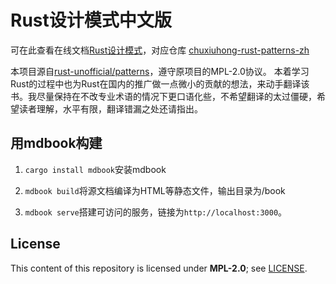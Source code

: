 # Rust设计模式中文版

可在此查看在线文档[Rust设计模式](http://chuxiuhong.com/chuxiuhong-rust-patterns-zh/)，对应仓库 [chuxiuhong-rust-patterns-zh](https://github.com/chuxiuhong/chuxiuhong-rust-patterns-zh)

本项目源自[rust-unofficial/patterns](https://github.com/rust-unofficial/patterns)，遵守原项目的MPL-2.0协议。
本着学习Rust的过程中也为Rust在国内的推广做一点微小的贡献的想法，来动手翻译该书。我尽量保持在不改专业术语的情况下更口语化些，不希望翻译的太过僵硬，希望读者理解，水平有限，翻译错漏之处还请指出。

## 用mdbook构建

1. `cargo install mdbook`安装mdbook

2. `mdbook build`将源文档编译为HTML等静态文件，输出目录为/book

3. `mdbook serve`搭建可访问的服务，链接为`http://localhost:3000`。

## License

This content of this repository is licensed under **MPL-2.0**; see [LICENSE](./LICENSE).
